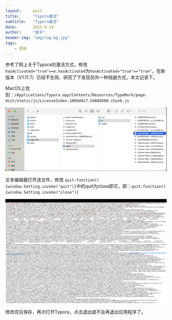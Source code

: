 ```yaml
---
layout:     post
title:      "Typora激活"
subtitle:   "Typora激活"
date:       2025-9-14
author:     "袁平"
header-img: "img/tag-bg.jpg"
tags:
    - 其他
---
```


参考了网上关于Typora的激活方式，修改`hasActivated="true"==e.hasActivated`为`hasActivated="true"=="true"`，在新版本（V1.11.7）已经不生效，研究了下发现另外一种规避方式，本文记录下。

MacOS上找到：`/Applications/Typora.app/Contents/Resources/TypeMark/page-dist/static/js/LicenseIndex.180dd4c7.54684560.chunk.js` 

![dir](/img/post/Typora/dir.png)

文本编辑器打开该文件，修改 `quit:function(){window.Setting.invoke("quit")}`中的quit为close即可，即：`quit:function(){window.Setting.invoke("close")}`

![quit](/img/post/Typora/quit.png)

修改完后保存，再次打开Typora，点击退出就不会再退出应用程序了。
